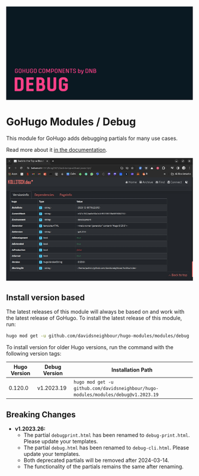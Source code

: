 ![](../../documentation/hugo-debug/header-card.png)

# GoHugo Modules / Debug

This module for GoHugo adds debugging partials for many use cases.

Read more about it [in the documentation](https://kollitsch.dev/components/hugo-debug).

![](.github/sample.jpg)

## Install version based

The latest releases of this module will always be based on and work with the latest release of GoHugo. To install the latest release of this module, run:

```bash
hugo mod get -u github.com/davidsneighbour/hugo-modules/modules/debug
```

To install version for older Hugo versions, run the command with the following version tags:

| Hugo Version | Debug Version | Installation Path |
| --- | --- | --- |
| 0.120.0 | v1.2023.19 | `hugo mod get -u github.com/davidsneighbour/hugo-modules/modules/debug@v1.2023.19` |

## Breaking Changes

- **v1.2023.26:**
  - The partial `debugprint.html` has been renamed to `debug-print.html`. Please update your templates.
  - The partial `debug.html` has been renamed to `debug-cli.html`. Please update your templates.
  - Both deprecated partials will be removed after 2024-03-14.
  - The functionality of the partials remains the same after renaming.

